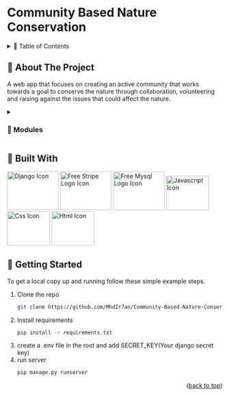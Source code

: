 # Community Based Nature Conservation
<details>
  <summary>🚀 Table of Contents</summary>
  <ol>
    <li>
      <a href="#about-the-project">About The Project</a>
      <ul>
        <li><a href="#modules">Modules</a></li>
        <li><a href="#admin-issue-verification">Admin - Issue Verification</a></li>
        <li><a href="#organiser-event-organisation">Organiser - Event Organisation</a></li>
        <li><a href="#user-event-registration">User - Event Registration</a></li>
        <li><a href="#user-raise-issue">User - Raise Issue</a></li>
        <li><a href="#supplier-add-item">Supplier - Add Item</a></li>
      </ul>
    </li>
    <li>
      <a href="#built-with">Built With</a>
    </li>
    <li>
      <a href="#getting-started">Getting Started</a>
    </li>
  </ol>
</details>



<!-- ABOUT THE PROJECT -->
## 🔔 About The Project
 A web app that focuses on creating an active community that works towards a goal to conserve the nature through collaboration, volunteering and raising against the issues that could affect the nature.
<details>
  <summary><h3>📁 Modules</h3></summary>
  <ul>
    <li>Admin</li>
    <li>User</li>
    <li>Organisation</li>
    <li>Supplier</li>
    <li>Researcher</li>
  </ul>

<h3>Admin Issue Verification</h3>
<img src="https://github.com/MhdIr7an/Community-Based-Nature-Conservation/assets/93046265/1b760e4d-0887-457a-a138-174f1907c2df" width="600" height="300" />

<h3>Organiser Event Organisation</h3>
<img src="https://github.com/MhdIr7an/Community-Based-Nature-Conservation/assets/93046265/da98d6cc-ec05-498b-a162-134c20a86aaa" width="600" height="300" />

<h3>User Event Registration</h3>
<img src="https://github.com/MhdIr7an/Community-Based-Nature-Conservation/assets/93046265/962f8c3b-21f2-43b2-bacd-2134bc5cd200" width="600" height="300" />

<h3>User Raise Issue</h3>
<img src="https://github.com/MhdIr7an/Community-Based-Nature-Conservation/assets/93046265/6c0ecc88-dd93-4949-b98e-c7cf80e4c964" width="600" height="300" />

<h3>Supplier Add Item</h3>
<img src="https://github.com/MhdIr7an/Community-Based-Nature-Conservation/assets/93046265/cb2b25dd-b75c-448b-95a3-2078e1a2216f" width="600" height="300" />
</details>


## 🧰 Built With
<div>
<img alt="Django Icon" width="120" height="90" src="https://cdn.iconscout.com/icon/free/png-256/free-django-13-1175187.png?f=webp&amp;w=256">
<img alt="Free Stripe Logo Icon" width="120" height="90" src="https://cdn.iconscout.com/icon/free/png-256/free-stripe-3521744-2945188.png?f=webp&amp;w=256">
<img alt="Free Mysql Logo Icon" width="120" height="90" src="https://cdn.iconscout.com/icon/free/png-256/free-mysql-6-226028.png?f=webp&amp;w=256">
<img alt="Javascript Icon" width="100" height="80" src="https://cdn.iconscout.com/icon/free/png-256/free-javascript-2038874-1720087.png?f=webp&amp;w=256">
<img alt="Css Icon" width="100" height="80" src="https://cdn.iconscout.com/icon/free/png-256/free-css-38-226095.png?f=webp&amp;w=256">
<img alt="Html Icon" width="100" height="80" src="https://cdn.iconscout.com/icon/free/png-256/free-html-59-225995.png?f=webp&amp;w=256">
</div>

<!-- GETTING STARTED -->
## 🚪 Getting Started

To get a local copy up and running follow these simple example steps.

1. Clone the repo
   ```sh
   git clone https://github.com/MhdIr7an/Community-Based-Nature-Conservation.git
   ```
2. Install requirements
   ```sh
   pip install -r requirements.txt
   ```
3. create a .env file in the root and add SECRET_KEY(Your django secret key)
4. run server
   ```sh
   pip manage.py runserver
   ```

<p align="right">(<a href="#erp">back to top</a>)<p>
